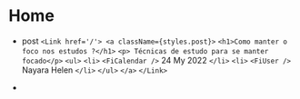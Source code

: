 # Home

- post
    ``` <Link href='/'> <a className={styles.post}> ```
    ```<h1>Como manter o foco nos estudos ?</h1>```
    ```<p> Técnicas de estudo para se manter focado</p>```
    ```<ul>```
    ```<li>```
    ```<FiCalendar />```
    24 My 2022
    ```</li>```
    ```<li>```
    ```<FiUser />```
    Nayara Helen
    ```</li>```
    ```</ul>```
    ```</a>```
    ```</Link>```

- 